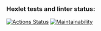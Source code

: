 ### Hexlet tests and linter status:
[![Actions Status](https://github.com/VadimFilimonov/frontend-project-lvl1/workflows/hexlet-check/badge.svg)](https://github.com/VadimFilimonov/frontend-project-lvl1/actions)
[![Maintainability](https://api.codeclimate.com/v1/badges/a99a88d28ad37a79dbf6/maintainability)](https://codeclimate.com/github/codeclimate/codeclimate/maintainability)

